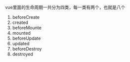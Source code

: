vue里面的生命周期一共分为四类，每一类有两个，也就是八个

1. beforeCreate
2. created
3. beforeMounte
4. mounted
5. beforeUpdate
6. updated
7. beforeDestroy
8. destroyed